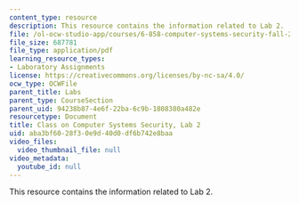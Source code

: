 ```yaml
---
content_type: resource
description: This resource contains the information related to Lab 2.
file: /ol-ocw-studio-app/courses/6-858-computer-systems-security-fall-2014/aba3bf6028f30e9d40d0df6b742e8baa_MIT6_858F14_lab2.pdf
file_size: 687781
file_type: application/pdf
learning_resource_types:
- Laboratory Assignments
license: https://creativecommons.org/licenses/by-nc-sa/4.0/
ocw_type: OCWFile
parent_title: Labs
parent_type: CourseSection
parent_uid: 94238b87-4e6f-22ba-6c9b-1808380a482e
resourcetype: Document
title: Class on Computer Systems Security, Lab 2
uid: aba3bf60-28f3-0e9d-40d0-df6b742e8baa
video_files:
  video_thumbnail_file: null
video_metadata:
  youtube_id: null
---
```

This resource contains the information related to Lab 2.